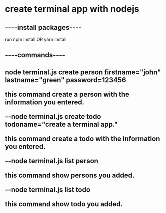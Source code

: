 <h1> create terminal app with nodejs </h1>

<h2> ----install packages---- </h2>
<p> run npm install OR yarn install </p>

<h2> ----commands---- <h2>
<p> node terminal.js create person firstname="john" lastname="green" password=123456 </p>
this command create a person with the information you entered.

<p>--node terminal.js create todo todoname="create a terminal app." <p>
<p> this command create a todo with the information you entered. <p>

<p>--node terminal.js list person <p>
<p> this command show persons you added. <p>

<p>--node terminal.js list todo <p>
<p> this command show todo you added.<p>
